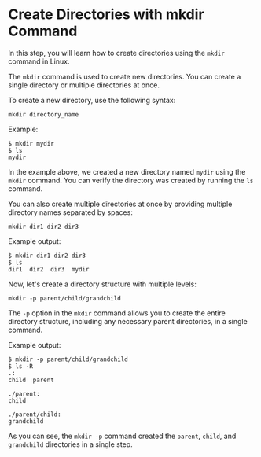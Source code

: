# Create Directories with mkdir Command

In this step, you will learn how to create directories using the `mkdir` command in Linux.

The `mkdir` command is used to create new directories. You can create a single directory or multiple directories at once.

To create a new directory, use the following syntax:

```
mkdir directory_name
```

Example:

```
$ mkdir mydir
$ ls
mydir
```

In the example above, we created a new directory named `mydir` using the `mkdir` command. You can verify the directory was created by running the `ls` command.

You can also create multiple directories at once by providing multiple directory names separated by spaces:

```
mkdir dir1 dir2 dir3
```

Example output:

```
$ mkdir dir1 dir2 dir3
$ ls
dir1  dir2  dir3  mydir
```

Now, let's create a directory structure with multiple levels:

```
mkdir -p parent/child/grandchild
```

The `-p` option in the `mkdir` command allows you to create the entire directory structure, including any necessary parent directories, in a single command.

Example output:

```
$ mkdir -p parent/child/grandchild
$ ls -R
.:
child  parent

./parent:
child

./parent/child:
grandchild
```

As you can see, the `mkdir -p` command created the `parent`, `child`, and `grandchild` directories in a single step.
